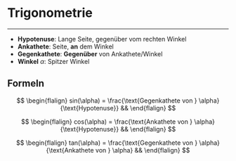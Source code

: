 # Trigonometrie
___
- **Hypotenuse**: Lange Seite, gegenüber vom rechten Winkel
- **Ankathete**: Seite, **an** dem Winkel
- **Gegenkathete**: **Gegenüber** von Ankathete/Winkel
- **Winkel** $\alpha$: Spitzer Winkel
## Formeln
$$
\begin{flalign}
sin(\alpha) = \frac{\text{Gegenkathete von } \alpha}{\text{Hypotenuse}} &&
\end{flalign}
$$

$$
\begin{flalign}
cos(\alpha) = \frac{\text{Ankathete von } \alpha}{\text{Hypotenuse}} &&
\end{flalign}
$$

$$
\begin{flalign}
tan(\alpha) = \frac{\text{Gegenkathete von } \alpha}{\text{Ankathete von } \alpha} &&
\end{flalign}
$$
